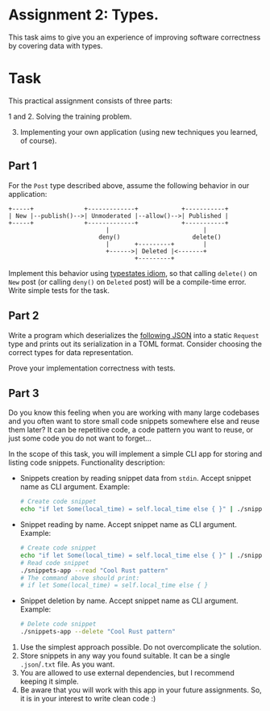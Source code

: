 
# Assignment 2: Types.

This task aims to give you an experience of improving software correctness by covering data with types.

# Task

This practical assignment consists of three parts:

1 and 2. Solving the training problem.

3. Implementing your own application (using new techniques you learned, of course).

## Part 1

For the `Post` type described above, assume the following behavior in our application:

```
+-----+              +-------------+            +-----------+
| New |--publish()-->| Unmoderated |--allow()-->| Published |
+-----+              +-------------+            +-----------+
                           |                          |
                         deny()                    delete()
                           |       +---------+        |
                           +------>| Deleted |<-------+
                                   +---------+
```

Implement this behavior using [typestates idiom](https://yoric.github.io/post/rust-typestate), so that calling `delete()` on `New` post (or calling `deny()` on `Deleted` post) will be a compile-time error.
Write simple tests for the task.

## Part 2

Write a program which deserializes the [following JSON](request.json) into a static `Request` type and prints out its serialization in a TOML format.
Consider choosing the correct types for data representation.

Prove your implementation correctness with tests.

## Part 3

Do you know this feeling when you are working with many large codebases and you often want to store small code snippets somewhere else and reuse them later? It can be repetitive code, a code pattern you want to reuse, or just some code you do not want to forget...

In the scope of this task, you will implement a simple CLI app for storing and listing code snippets. Functionality description:

* Snippets creation by reading snippet data from `stdin`. Accept snippet name as CLI argument. Example:
  ```bash
  # Create code snippet
  echo "if let Some(local_time) = self.local_time else { }" | ./snippets-app --name "Cool Rust pattern"
  ```
* Snippet reading by name. Accept snippet name as CLI argument. Example:
  ```bash
  # Create code snippet
  echo "if let Some(local_time) = self.local_time else { }" | ./snippets-app --name "Cool Rust pattern"
  # Read code snippet
  ./snippets-app --read "Cool Rust pattern"
  # The command above should print:
  # if let Some(local_time) = self.local_time else { }
  ```
* Snippet deletion by name. Accept snippet name as CLI argument. Example:
  ```bash
  # Delete code snippet
  ./snippets-app --delete "Cool Rust pattern"
  ```

1. Use the simplest approach possible. Do not overcomplicate the solution.
2. Store snippets in any way you found suitable. It can be a single `.json`/`.txt` file. As you want.
3. You are allowed to use external dependencies, but I recommend keeping it simple.
4. Be aware that you will work with this app in your future assignments. So, it is in your interest to write clean code :)
